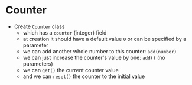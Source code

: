 # Counter

- Create `Counter` class
  - which has a `counter` (integer) field
  - at creation it should have a default value `0` or can be specified
  by a parameter
  - we can add another whole number to this counter: `add(number)`
  - we can just increase the counter's value by one: `add()` (no parameters)
  - we can `get()` the current counter value
  - and we can `reset()` the counter to the initial value
